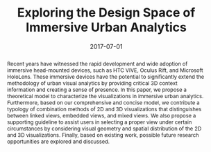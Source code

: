 ---
title: "Exploring the Design Space of Immersive Urban Analytics"
authors: 
  - zhutianchen
  - yifangwang
  - tianchensun
  - xianggao
  - weichen
  - zhigengpan
  - huaminqu
date: "2017-07-01"
doi: ""

# Schedule page publish date (NOT publication's date).
# publishDate: "2017-01-01T00:00:00Z"

# Publication type.
# Legend: 0 = Uncategorized; 1 = Conference paper; 2 = Journal article;
# 3 = Preprint / Working Paper; 4 = Report; 5 = Book; 6 = Book section;
# 7 = Thesis; 8 = Patent
publication_types: ["2"]

# Publication name and optional abbreviated publication name.
publication: "Visual Informatics"
publication_short: ""

abstract: "Recent years have witnessed the rapid development and wide adoption of immersive head-mounted devices, such as HTC VIVE, Oculus Rift, and Microsoft HoloLens. These immersive devices have the potential to significantly extend the methodology of urban visual analytics by providing critical 3D context information and creating a sense of presence. In this paper, we propose a theoretical model to characterize the visualizations in immersive urban analytics. Furthermore, based on our comprehensive and concise model, we contribute a typology of combination methods of 2D and 3D visualizations that distinguishes between linked views, embedded views, and mixed views. We also propose a supporting guideline to assist users in selecting a proper view under certain circumstances by considering visual geometry and spatial distribution of the 2D and 3D visualizations. Finally, based on existing work, possible future research opportunities are explored and discussed."

# Summary. An optional shortened abstract.
# summary: 

tags:
featured: false

links:
url_pdf: https://chenzhutian.org/projects/2017_immersiveurbananalytics/paper.pdf

# Featured image
# To use, add an image named `featured.jpg/png` to your page's folder. 
image:
  caption: ''
  focal_point: ""
  preview_only: false

# Associated Projects (optional).
#   Associate this publication with one or more of your projects.
#   Simply enter your project's folder or file name without extension.
#   E.g. `internal-project` references `content/project/internal-project/index.md`.
#   Otherwise, set `projects: []`.
projects: []

# Slides (optional).
#   Associate this publication with Markdown slides.
#   Simply enter your slide deck's filename without extension.
#   E.g. `slides: "example"` references `content/slides/example/index.md`.
#   Otherwise, set `slides: ""`.
slides:
---